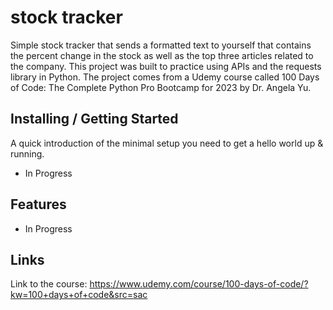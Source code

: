 # stock tracker
Simple stock tracker that sends a formatted text to yourself that contains the percent change in the stock as well as the top three articles related to the company. This project was built to practice using APIs and the requests library in Python. The project comes from a Udemy course called 100 Days of Code: The Complete Python Pro Bootcamp for 2023 by Dr. Angela Yu.

## Installing / Getting Started

A quick introduction of the minimal setup you need to get a hello world up &
running.

* In Progress 

## Features

* In Progress
  
## Links

Link to the course: https://www.udemy.com/course/100-days-of-code/?kw=100+days+of+code&src=sac
